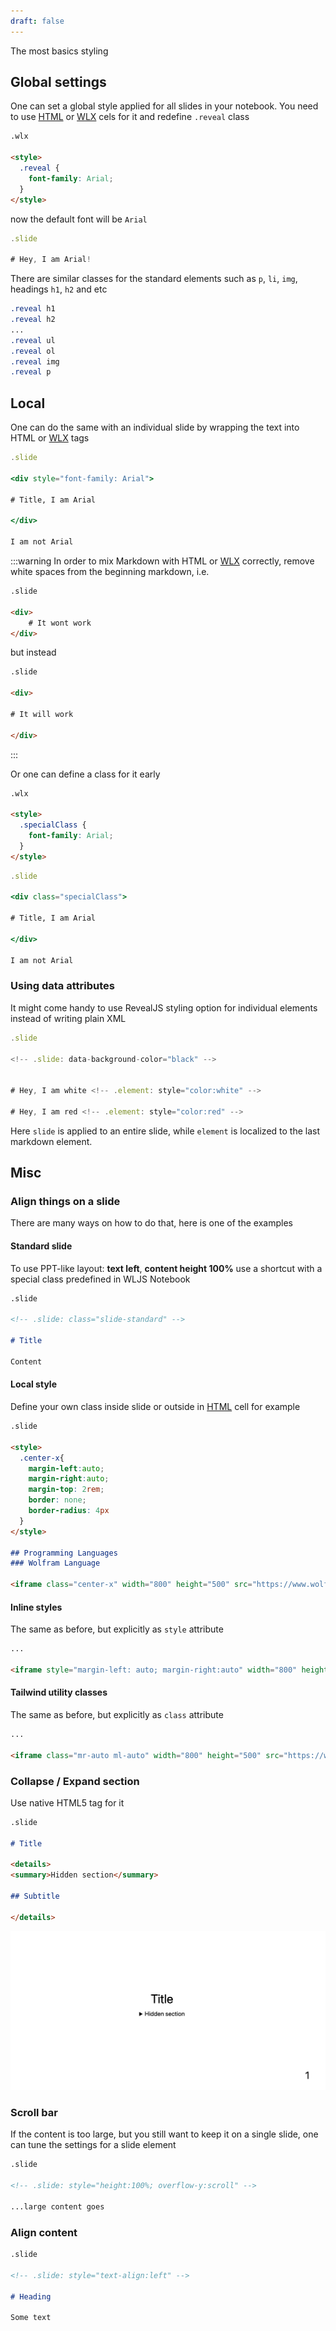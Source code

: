 ```yaml
---
draft: false
---
```

The most basics styling

## Global settings
One can set a global style applied for all slides in your notebook. You need to use [HTML](frontend/Cell%20types/HTML.md) or [WLX](frontend/Cell%20types/WLX.md) cels for it and redefine `.reveal` class

```html title="cell 1"
.wlx

<style>
  .reveal {
    font-family: Arial;
  }
</style>
```

now the default font will be `Arial`

```jsx title="cell 2"
.slide

# Hey, I am Arial!
```

There are similar classes for the standard elements such as `p`, `li`, `img`, headings `h1`, `h2` and etc

```css
.reveal h1
.reveal h2
...
.reveal ul
.reveal ol
.reveal img
.reveal p
```

## Local
One can do the same with an individual slide by wrapping the text into HTML or [WLX](frontend/Cell%20types/WLX.md) tags

```jsx
.slide

<div style="font-family: Arial">

# Title, I am Arial

</div>

I am not Arial
```

:::warning
In order to mix Markdown with HTML or [WLX](frontend/Cell%20types/WLX.md) correctly, remove white spaces from the beginning markdown, i.e.

```html
.slide

<div>
	# It wont work
</div>
```

but instead

```html
.slide

<div>

# It will work

</div>
```


:::

Or one can define a class for it early

```html title="cell 1"
.wlx

<style>
  .specialClass {
    font-family: Arial;
  }
</style>
```

```jsx title="cell 2"
.slide

<div class="specialClass">

# Title, I am Arial

</div>

I am not Arial
```

### Using data attributes
It might come handy to use RevealJS styling option for individual elements instead of writing plain XML

```jsx
.slide

<!-- .slide: data-background-color="black" -->


# Hey, I am white <!-- .element: style="color:white" -->

# Hey, I am red <!-- .element: style="color:red" -->
```

Here `slide` is applied to an entire slide, while `element` is localized to the last markdown element.

## Misc



### Align things on a slide
There are many ways on how to do that, here is one of the examples

#### Standard slide
To use PPT-like layout: __text left__, __content height 100%__ use a shortcut with a special class predefined in WLJS Notebook

```markdown
.slide

<!-- .slide: class="slide-standard" -->

# Title

Content
```

#### Local style
Define your own class inside slide or outside in [HTML](frontend/Cell%20types/HTML.md) cell for example

```md
.slide

<style>
  .center-x{
    margin-left:auto; 
    margin-right:auto;
    margin-top: 2rem;
    border: none; 
    border-radius: 4px
  }
</style>

## Programming Languages
### Wolfram Language

<iframe class="center-x" width="800" height="500" src="https://www.wolfram.com"/>

```

#### Inline styles
The same as before, but explicitly as `style` attribute

```md
...

<iframe style="margin-left: auto; margin-right:auto" width="800" height="500" src="https://www.wolfram.com"/>
```

#### Tailwind utility classes
The same as before, but explicitly as `class` attribute

```md
...

<iframe class="mr-auto ml-auto" width="800" height="500" src="https://www.wolfram.com"/>
```


### Collapse / Expand section
Use native HTML5 tag for it

```md
.slide

# Title

<details>
<summary>Hidden section</summary>

## Subtitle

</details>
```

![](./../../../Screenshot%202024-09-03%20at%2009.16.28.png)

### Scroll bar
If the content is too large, but you still want to keep it on a single slide, one can tune the settings for a slide element

```md
.slide

<!-- .slide: style="height:100%; overflow-y:scroll" -->

...large content goes

```

### Align content

```md
.slide

<!-- .slide: style="text-align:left" -->

# Heading

Some text

```